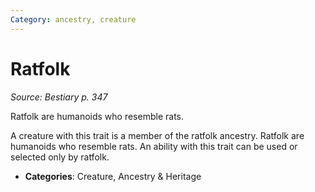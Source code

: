 ```yaml
---
Category: ancestry, creature
---
```

# Ratfolk  
*Source: Bestiary p. 347*  

Ratfolk are humanoids who resemble rats.

A creature with this trait is a member of the ratfolk ancestry. Ratfolk are humanoids who resemble rats. An ability with this trait can be used or selected only by ratfolk.

- **Categories**: Creature, Ancestry & Heritage